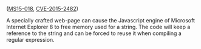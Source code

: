 ([MS15-018][], [CVE-2015-2482][])

[MS15-018]: https://technet.microsoft.com/en-us/library/security/MS15-108
[CVE-2015-2482]: http://www.cve.mitre.org/cgi-bin/cvename.cgi?name=CVE-2015-2482

A specially crafted web-page can cause the Javascript engine of Microsoft
Internet Explorer 8 to free memory used for a string. The code will keep a
reference to the string and can be forced to reuse it when compiling a regular
expression.
